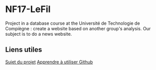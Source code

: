 # NF17-LeFil
Project in a database course at the Université de Technologie de Compiègne : create a website based on another group's analysis. Our subject is to do a news website.

## Liens utiles
[Sujet du projet](http://nf17.crzt.fr/www/co/sujet5_leo.html)
[Apprendre à utiliser Github](https://humantalks.com/talks/620-git-vous-ne-pourrez-plus-vous-en-passer)
